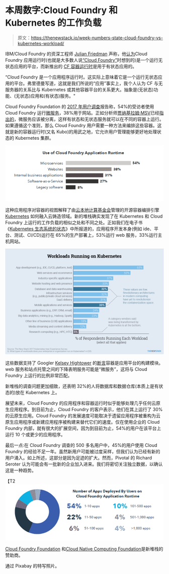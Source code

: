 # 本周数字:Cloud Foundry 和 Kubernetes 的工作负载

> 原文：<https://thenewstack.io/week-numbers-state-cloud-foundry-vs-kubernetes-workload/>

IBM/Cloud Foundry 的资深工程师 [Julian Friedman](https://www.linkedin.com/in/julian-friedman-67a27b6/) 声称，他[认为](https://medium.com/@doctor_julz/cf-vs-kube-is-the-difference-who-creates-the-container-f2189960f98c)Cloud Foundry 应用运行时(也就是大多数人说[“Cloud Foundry”](https://www.cloudfoundry.org/)时想到的)是一个运行无状态应用的平台，而新推出的 [CF 容器运行时](https://thenewstack.io/debating-cloud-foundrys-new-container-runtime/)是用于有状态应用的。

“Cloud Foundry 是一个应用程序运行时。这实际上意味着它是一个运行无状态应用的平台。弗里德曼写道，这就是我们所说的“应用”事实上，我个人认为 CF 与无服务器的关系比与 Kubernetes 或其他容器平台的关系更大。抽象是(无状态)功能、(无状态)应用和(有状态)服务。"

Cloud Foundry Foundation 的 [2017 年用户调查](https://www.cloudfoundry.org/user-report-2017/)报告称，54%的受访者使用 Cloud Foundry 运行[微服务](/category/microservices/)，38%用于网站。正如分析师[贾纳基拉姆·MSV](https://www.janakiram.com/)已经[指出的](https://thenewstack.io/ten-commandments-microservices/)，微服务应该被分离，这样有状态和无状态服务就可以在不同的容器上运行。如果遵循这个准则，那么 Cloud Foundry 用户需要一种方法来编排这些容器。这就是新的容器运行时(又名 Kubo)的用武之地，它允许用户管理能够更好地处理状态的 Kubernetes 集群。

[![](img/b7d0f7dbb2f8c48f4399148875eb584a.png)](https://storage.googleapis.com/cdn.thenewstack.io/media/2017/10/61c68311-kubernetes-cf.png)

这种应用程序对容器的视图解释了由[云本地计算基金会](https://www.cncf.io/)管理的开源容器编排引擎 [Kubernetes](/category/kubernetes/) 如何融入云铸造领域。新的堆栈确实发现了在 Kubernetes 和 Cloud Foundry 上运行的工作负载的相似之处和不同之处。正如我们在电子书《[Kubernetes 生态系统的状态](https://thenewstack.io/ebooks/kubernetes/state-of-kubernetes-ecosystem/)》中所报道的，应用程序开发本身(例如 ide、平台、测试、CI/CD)运行在 65%的生产部署上，53%运行 web 服务，33%运行主机网站。

[![](img/7707b8d24e48d26fac33f7748ab3d77e.png)](https://storage.googleapis.com/cdn.thenewstack.io/media/2017/10/c1d901ab-cf-chart-workloads-running-on-kubernetes.png)

这些数据支持了 Googler [Kelsey Hightower](https://twitter.com/kelseyhightower) 的[断言](https://twitter.com/kelseyhightower/status/920731336691740672)容器是应用平台的构建模块。web 服务和站点托管之间的下降表明服务可能是“微服务”，这将与 Cloud Foundry 上运行的比例非常匹配。

新堆栈的调查问题更加细致，还表明 32%的人将数据库和数据仓库(本质上是有状态的)放在 Kubernetes 上。

展望未来，Cloud Foundry 的应用程序和容器运行时似乎能够处理几乎任何云原生应用程序。到目前为止，Cloud Foundry 的客户表示，他们在其上运行了 30%的云原生应用。Cloud Foundry 的发展速度可能取决于遗留应用程序被重构为云原生应用程序或新建应用程序被构建来替代它们的速度。仅在使用企业的 Cloud Foundry 内部，就有很大的扩展空间，因为到目前为止，54%的用户在该平台上运行 10 个或更少的应用程序。

最后一点:在 Cloud Foundry 调查的 500 多名用户中，45%的用户使用 Cloud Foundry 的经验不足一年。虽然新用户可能被过度采样，但我们认为已经有新的用户涌入。如上所述，这部分是因为足迹的扩大。然而，Pivotal 的 Richard Seroter 认为可能会有一批新的企业加入进来。我们将密切关注独立数据，以确认这是一种趋势。

【T2![](img/c55bb2f48ee79f221f2b60c58632432f.png)

[Cloud Foundry Foundation](https://www.cloudfoundry.org/) 和[Cloud Native Computing Foundation](https://www.cncf.io/)是新堆栈的赞助商。

通过 Pixabay 的特写照片。

<svg xmlns:xlink="http://www.w3.org/1999/xlink" viewBox="0 0 68 31" version="1.1"><title>Group</title> <desc>Created with Sketch.</desc></svg>
